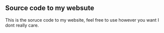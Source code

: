 ## Source code to my websute

This is the soruce code to my website, feel free to use however you want I dont really care.